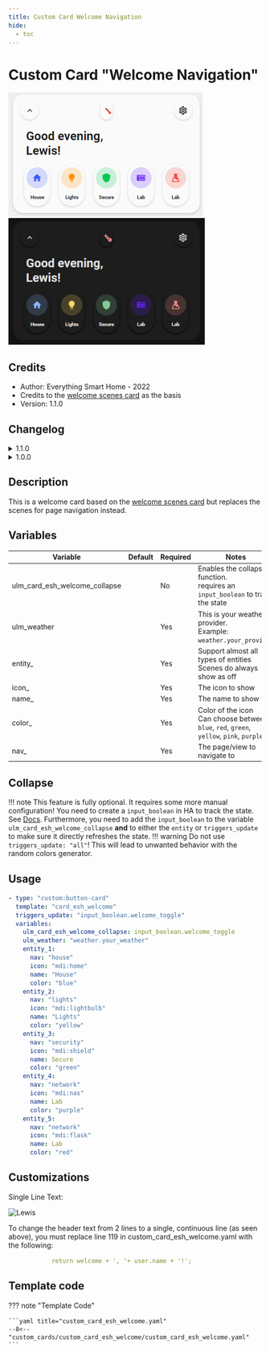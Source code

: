 ```yaml
---
title: Custom Card Welcome Navigation
hide:
  - toc
---
```


<!-- markdownlint-disable MD046 -->

# Custom Card "Welcome Navigation"

![example-image-light](../../assets/img/custom_card_esh_welcome_light.png)
![example-image-dark](../../assets/img/custom_card_esh_welcome_dark.png)

## Credits

- Author: Everything Smart Home - 2022
- Credits to the [welcome scenes card](https://ui-lovelace-minimalist.github.io/UI/usage/cards/card_welcome_scenes/) as the basis
- Version: 1.1.0

## Changelog

<details>
<summary>1.1.0</summary>
  <ul>
    <h4>Contributor: <a href="https://github.com/sisimomo">Sisimomo</a> - 2022-06-12</h4>
    <li>Now support from 0-5 navigation pill.</li>
    <li>Added dynamic nav pill size.</li>
    <li>Code refactoring to fit <a href="https://ui-lovelace-minimalist.github.io/UI/development/custom_cards/#order">framework structure</a>.</li>
    <li>Code clean up.</li>
  </ul>
</details>

<details>
<summary>1.0.0</summary>
Initial release
</details>

## Description

This is a welcome card based on the [welcome scenes card](https://ui-lovelace-minimalist.github.io/UI/usage/cards/card_welcome_scenes/) but replaces the scenes for page navigation instead.

## Variables

| Variable                      | Default | Required | Notes                                                                                              |
| ----------------------------- | ------- | -------- | -------------------------------------------------------------------------------------------------- |
| ulm_card_esh_welcome_collapse |         | No       | Enables the collapse function. <br> requires an `input_boolean` to track the state                 |
| ulm_weather                   |         | Yes      | This is your weather provider. <br> Example: `weather.your_provider`                               |
| entity\_                      |         | Yes      | Support almost all types of entities <br> Scenes do always show as off                             |
| icon\_                        |         | Yes      | The icon to show                                                                                   |
| name\_                        |         | Yes      | The name to show                                                                                   |
| color\_                       |         | Yes      | Color of the icon <br> Can choose between: `blue`, `red`, `green`, `yellow`, `pink`, `purple` <br> |
| nav\_                         |         | Yes      | The page/view to navigate to                                                                       |

## Collapse

!!! note
This feature is fully optional. It requires some more manual configuration!
You need to create a `input_boolean` in HA to track the state. See [Docs](https://www.home-assistant.io/integrations/input_boolean/).
Furthermore, you need to add the `input_boolean` to the variable `ulm_card_esh_welcome_collapse` **and** to either the `entity` or `triggers_update` to make sure it directly refreshes the state.
!!! warning
Do not use `triggers_update: "all"`! This will lead to unwanted behavior with the random colors generator.

## Usage

```yaml
- type: "custom:button-card"
  template: "card_esh_welcome"
  triggers_update: "input_boolean.welcome_toggle"
  variables:
    ulm_card_esh_welcome_collapse: input_boolean.welcome_toggle
    ulm_weather: "weather.your_weather"
    entity_1:
      nav: "house"
      icon: "mdi:home"
      name: "House"
      color: "blue"
    entity_2:
      nav: "lights"
      icon: "mdi:lightbulb"
      name: "Lights"
      color: "yellow"
    entity_3:
      nav: "security"
      icon: "mdi:shield"
      name: Secure
      color: "green"
    entity_4:
      nav: "network"
      icon: "mdi:nas"
      name: Lab
      color: "purple"
    entity_5:
      nav: "network"
      icon: "mdi:flask"
      name: Lab
      color: "red"
```
## Customizations

Single Line Text:

![Lewis](https://user-images.githubusercontent.com/51805396/184032046-383c63cc-a1a4-4d01-bcee-ae3f1d72c571.png)

To change the header text from 2 lines to a single, continuous line (as seen above), you must replace line 119 in custom_card_esh_welcome.yaml with the following:

```yaml
            return welcome + ', '+ user.name + '!';
```

## Template code

??? note "Template Code"

    ```yaml title="custom_card_esh_welcome.yaml"
    --8<-- "custom_cards/custom_card_esh_welcome/custom_card_esh_welcome.yaml"
    ```
